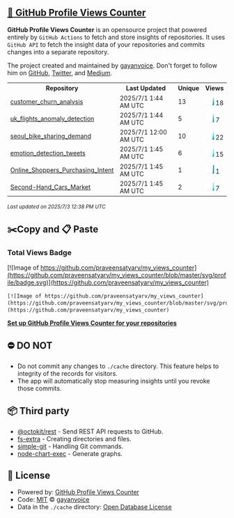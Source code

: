 ## [🚀 GitHub Profile Views Counter](https://github.com/gayanvoice/github-profile-views-counter)
**GitHub Profile Views Counter** is an opensource project that powered entirely by  `GitHub Actions` to fetch and store insights of repositories.
It uses `GitHub API` to fetch the insight data of your repositories and commits changes into a separate repository.

The project created and maintained by [gayanvoice](https://github.com/gayanvoice). Don't forget to follow him on [GitHub](https://github.com/gayanvoice), [Twitter](https://twitter.com/gayanvoice), and [Medium](https://gayanvoice.medium.com/).

<table>
	<tr>
		<th>
			Repository
		</th>
		<th>
			Last Updated
		</th>
		<th>
			Unique
		</th>
		<th>
			Views
		</th>
	</tr>
	<tr>
		<td>
			<a href="https://github.com/praveensatyarv/my_views_counter/tree/master/readme/977643454/year.md">
				customer_churn_analysis
			</a>
		</td>
		<td>
			2025/7/1 1:44 AM UTC
		</td>
		<td>
			13
		</td>
		<td>
			<img alt="Response time graph" src="https://github.com/praveensatyarv/my_views_counter/raw/master/graph/977643454/small/year.png" height="20"> 18
		</td>
	</tr>
	<tr>
		<td>
			<a href="https://github.com/praveensatyarv/my_views_counter/tree/master/readme/915952192/year.md">
				uk_flights_anomaly_detection
			</a>
		</td>
		<td>
			2025/7/1 1:44 AM UTC
		</td>
		<td>
			5
		</td>
		<td>
			<img alt="Response time graph" src="https://github.com/praveensatyarv/my_views_counter/raw/master/graph/915952192/small/year.png" height="20"> 7
		</td>
	</tr>
	<tr>
		<td>
			<a href="https://github.com/praveensatyarv/my_views_counter/tree/master/readme/912692323/year.md">
				seoul_bike_sharing_demand
			</a>
		</td>
		<td>
			2025/7/1 12:00 AM UTC
		</td>
		<td>
			10
		</td>
		<td>
			<img alt="Response time graph" src="https://github.com/praveensatyarv/my_views_counter/raw/master/graph/912692323/small/year.png" height="20"> 22
		</td>
	</tr>
	<tr>
		<td>
			<a href="https://github.com/praveensatyarv/my_views_counter/tree/master/readme/911202533/year.md">
				emotion_detection_tweets
			</a>
		</td>
		<td>
			2025/7/1 1:45 AM UTC
		</td>
		<td>
			6
		</td>
		<td>
			<img alt="Response time graph" src="https://github.com/praveensatyarv/my_views_counter/raw/master/graph/911202533/small/year.png" height="20"> 15
		</td>
	</tr>
	<tr>
		<td>
			<a href="https://github.com/praveensatyarv/my_views_counter/tree/master/readme/893198540/year.md">
				Online_Shoppers_Purchasing_Intent
			</a>
		</td>
		<td>
			2025/7/1 1:45 AM UTC
		</td>
		<td>
			1
		</td>
		<td>
			<img alt="Response time graph" src="https://github.com/praveensatyarv/my_views_counter/raw/master/graph/893198540/small/year.png" height="20"> 1
		</td>
	</tr>
	<tr>
		<td>
			<a href="https://github.com/praveensatyarv/my_views_counter/tree/master/readme/886172486/year.md">
				Second-Hand_Cars_Market
			</a>
		</td>
		<td>
			2025/7/1 1:45 AM UTC
		</td>
		<td>
			2
		</td>
		<td>
			<img alt="Response time graph" src="https://github.com/praveensatyarv/my_views_counter/raw/master/graph/886172486/small/year.png" height="20"> 7
		</td>
	</tr>
</table>

<small><i>Last updated on 2025/7/3 12:38 PM UTC</i></small>

## ✂️Copy and 📋 Paste
### Total Views Badge
[![Image of https://github.com/praveensatyarv/my_views_counter](https://github.com/praveensatyarv/my_views_counter/blob/master/svg/profile/badge.svg)](https://github.com/praveensatyarv/my_views_counter)

```readme
[![Image of https://github.com/praveensatyarv/my_views_counter](https://github.com/praveensatyarv/my_views_counter/blob/master/svg/profile/badge.svg)](https://github.com/praveensatyarv/my_views_counter)
```
[**Set up GitHub Profile Views Counter for your repositories**](https://github.com/gayanvoice/github-profile-views-counter)
## ⛔ DO NOT
- Do not commit any changes to `./cache` directory. This feature helps to integrity of the records for visitors.
- The app will automatically stop measuring insights until you revoke those commits.
## 📦 Third party

- [@octokit/rest](https://www.npmjs.com/package/@octokit/rest) - Send REST API requests to GitHub.
- [fs-extra](https://www.npmjs.com/package/fs-extra) - Creating directories and files.
- [simple-git](https://www.npmjs.com/package/simple-git) - Handling Git commands.
- [node-chart-exec](https://www.npmjs.com/package/node-chart-exec) - Generate graphs.
## 📄 License
- Powered by: [GitHub Profile Views Counter](https://github.com/gayanvoice/github-profile-views-counter)
- Code: [MIT](./LICENSE) © [gayanvoice](https://github.com/gayanvoice)
- Data in the `./cache` directory: [Open Database License](https://opendatacommons.org/licenses/odbl/1-0/)